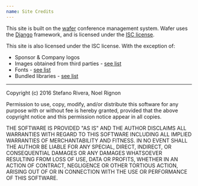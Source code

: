 ```yaml
---
name: Site Credits
---
```

This site is built on the [wafer][] conference management system.
Wafer uses the [Django][] framework, and is licensed under the [ISC license][].

[wafer]: https://github.com/CTPUG/wafer
[Django]: https://www.djangoproject.com/
[ISC license]: https://github.com/CTPUG/wafer/blob/master/LICENSE

This site is also licensed under the ISC license. With the exception
of:

* Sponsor & Company logos
* Images obtained from third parties - [see list](https://anonscm.debian.org/cgit/debconf-data/dc17.dc.o.git/tree/assets/img/AUTHORS)
* Fonts - [see list](https://anonscm.debian.org/cgit/debconf-data/dc17.dc.o.git/tree/assets/fonts/AUTHORS)
* Bundled libraries - [see list](https://anonscm.debian.org/cgit/debconf-data/dc17.dc.o.git/tree/package.json)

---

Copyright (c) 2016 Stefano Rivera, Noel Rignon

Permission to use, copy, modify, and/or distribute this software for any
purpose with or without fee is hereby granted, provided that the above
copyright notice and this permission notice appear in all copies.

THE SOFTWARE IS PROVIDED "AS IS" AND THE AUTHOR DISCLAIMS ALL WARRANTIES WITH
REGARD TO THIS SOFTWARE INCLUDING ALL IMPLIED WARRANTIES OF MERCHANTABILITY AND
FITNESS. IN NO EVENT SHALL THE AUTHOR BE LIABLE FOR ANY SPECIAL, DIRECT,
INDIRECT, OR CONSEQUENTIAL DAMAGES OR ANY DAMAGES WHATSOEVER RESULTING FROM
LOSS OF USE, DATA OR PROFITS, WHETHER IN AN ACTION OF CONTRACT, NEGLIGENCE OR
OTHER TORTIOUS ACTION, ARISING OUT OF OR IN CONNECTION WITH THE USE OR
PERFORMANCE OF THIS SOFTWARE.
